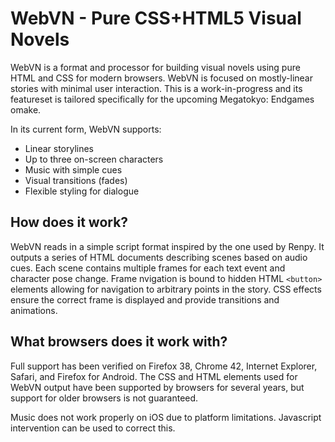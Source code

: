 # WebVN - Pure CSS+HTML5 Visual Novels

WebVN is a format and processor for building visual novels using pure HTML and CSS for modern browsers. WebVN is focused on mostly-linear stories with minimal user interaction. This is a work-in-progress and its featureset is tailored specifically for the upcoming Megatokyo: Endgames omake.

In its current form, WebVN supports:
- Linear storylines
- Up to three on-screen characters
- Music with simple cues
- Visual transitions (fades)
- Flexible styling for dialogue

## How does it work?

WebVN reads in a simple script format inspired by the one used by Renpy. It outputs a series of HTML documents describing scenes based on audio cues. Each scene contains multiple frames for each text event and character pose change. Frame nvigation is bound to hidden HTML `<button>` elements allowing for navigation to arbitrary points in the story. CSS effects ensure the correct frame is displayed and provide transitions and animations.

## What browsers does it work with?

Full support has been verified on Firefox 38, Chrome 42, Internet Explorer, Safari, and Firefox for Android. The CSS and HTML elements used for WebVN output have been supported by browsers for several years, but support for older browsers is not guaranteed.

Music does not work properly on iOS due to platform limitations. Javascript intervention can be used to correct this.

